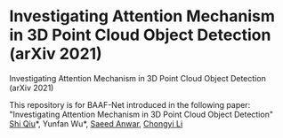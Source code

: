 # Investigating Attention Mechanism in 3D Point Cloud Object Detection (arXiv 2021)
Investigating Attention Mechanism in 3D Point Cloud Object Detection (arXiv 2021)

This repository is for BAAF-Net introduced in the following paper:
"Investigating Attention Mechanism in 3D Point Cloud Object Detection"  
[Shi Qiu](https://shiqiu0419.github.io/)\*, Yunfan Wu\*, [Saeed Anwar](https://saeed-anwar.github.io/), [Chongyi Li](https://li-chongyi.github.io/)

